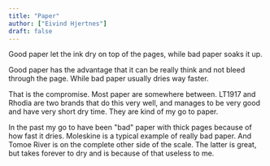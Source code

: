 ```yaml
---
title: "Paper"
author: ["Eivind Hjertnes"]
draft: false
---
```


Good paper let the ink dry on top of the pages, while bad paper soaks it up.

Good paper has the advantage that it can be really think and not bleed through the page. While bad paper usually dries way faster.

That is the compromise. Most paper are somewhere between. LT1917 and Rhodia are two brands that do this very well, and manages to be very good and have very short dry time. They are kind of my go to paper.

In the past my go to have been "bad" paper with thick pages because of how fast it dries. Moleskine is a typical example of really bad paper. And Tomoe River is on the complete other side of the scale. The latter is great, but takes forever to dry and is because of that useless to me.

